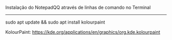 Instalação do NotepadQQ através de linhas de comando no Terminal

____________________

sudo apt update && sudo apt install kolourpaint

KolourPaint: https://kde.org/applications/en/graphics/org.kde.kolourpaint
